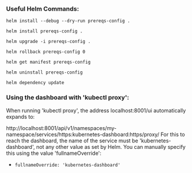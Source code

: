 ### Useful Helm Commands:

`helm install --debug --dry-run prereqs-config .`

`helm install prereqs-config .`

`helm upgrade -i prereqs-config .`

`helm rollback prereqs-config 0`

`helm get manifest prereqs-config`

`helm uninstall prereqs-config`

`helm dependency update`

### Using the dashboard with 'kubectl proxy':

When running 'kubectl proxy', the address localhost:8001/ui automatically expands to:

http://localhost:8001/api/v1/namespaces/my-namespace/services/https:kubernetes-dashboard:https/proxy/
For this to reach the dashboard, the name of the service must be 'kubernetes-dashboard', not any other value as set by Helm. You can manually specify this using the value 'fullnameOverride':

- `fullnameOverride: 'kubernetes-dashboard'`